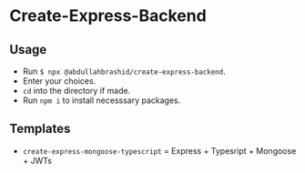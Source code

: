 # Create-Express-Backend

## Usage
- Run `$ npx @abdullahbrashid/create-express-backend`.
- Enter your choices.
- `cd` into the directory if made.
- Run `npm i` to install necesssary packages.


## Templates
- `create-express-mongoose-typescript` = Express + Typesript + Mongoose + JWTs